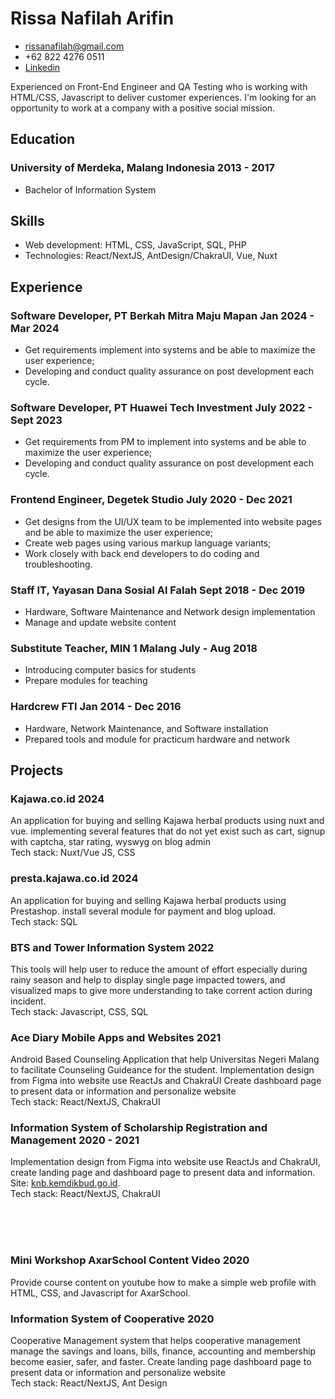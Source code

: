 # Rissa Nafilah Arifin

- <rissanafilah@gmail.com>
- +62 822 4276 0511
- [Linkedin](https://www.linkedin.com/in/rissa-nafilah-arifin)

Experienced on Front-End Engineer and QA Testing who is working with HTML/CSS, Javascript to deliver customer experiences. I'm looking for an opportunity to work at a company with a positive social mission.
  
## Education

### <span>University of Merdeka, Malang Indonesia</span> <span>2013 - 2017</span>

- Bachelor of Information System

## Skills

- Web development: HTML, CSS, JavaScript, SQL, PHP
- Technologies: React/NextJS, AntDesign/ChakraUI, Vue, Nuxt

## Experience

### <span>Software Developer, PT Berkah Mitra Maju Mapan</span> <span>Jan 2024 - Mar 2024</span>
- Get requirements implement into systems and be able to maximize the user experience;
- Developing and conduct quality assurance on post development each cycle.


### <span>Software Developer, PT Huawei Tech Investment</span> <span>July 2022 - Sept 2023</span>
- Get requirements from PM to implement into systems and be able to maximize the user experience;
- Developing and conduct quality assurance on post development each cycle.

### <span>Frontend Engineer, Degetek Studio</span> <span>July 2020 - Dec 2021</span>

- Get designs from the UI/UX team to be implemented into website pages and be able to maximize the user experience;
- Create web pages using various markup language variants;
- Work closely with back end developers to do coding and troubleshooting.

### <span>Staff IT, Yayasan Dana Sosial Al Falah</span> <span>Sept 2018 - Dec 2019</span>

- Hardware, Software Maintenance and Network design implementation
- Manage and update website content

### <span>Substitute Teacher, MIN 1 Malang</span> <span>July - Aug 2018</span>

- Introducing computer basics for students
- Prepare modules for teaching

### <span>Hardcrew FTI</span> <span>Jan 2014 - Dec 2016</span>

- Hardware, Network Maintenance, and Software installation
- Prepared tools and module for practicum hardware and network

## Projects

### <span>Kajawa.co.id</span> <span>2024</span>

An application for buying and selling Kajawa herbal products using nuxt and vue.
implementing several features that do not yet exist such as cart, signup with captcha, star rating, wyswyg on blog admin
<br>
Tech stack: Nuxt/Vue JS, CSS

### <span>presta.kajawa.co.id</span> <span>2024</span>

An application for buying and selling Kajawa herbal products using Prestashop. install several module for payment and blog upload.
<br>
Tech stack: SQL


### <span>BTS and Tower Information System</span> <span>2022</span>

This tools will help user to reduce the amount of effort especially during rainy season and help to display single page impacted towers, and visualized maps to give more understanding to take corrent action during incident.
<br>
Tech stack: Javascript, CSS, SQL

### <span>Ace Diary Mobile Apps and Websites</span> <span>2021</span>

Android Based Counseling Application that help Universitas Negeri Malang to facilitate Counseling Guideance for the student. Implementation design from Figma into website use ReactJs and ChakraUI Create dashboard page to present data or information and personalize website
<br>
Tech stack: React/NextJS, ChakraUI

### <span>Information System of Scholarship Registration and Management</span> <span>2020 - 2021</span>

Implementation design from Figma into website use ReactJs and ChakraUI, create landing page and dashboard page to present data and information. Site: [knb.kemdikbud.go.id](https://knb.kemdikbud.go.id/).
<br>
Tech stack: React/NextJS, ChakraUI

<br>
<br>
<br>


### <span>Mini Workshop AxarSchool Content Video</span> <span>2020</span>

Provide course content on youtube how to make a simple web profile with HTML, CSS, and Javascript for AxarSchool.

### <span>Information System of Cooperative</span> <span>2020</span>

Cooperative Management system that helps cooperative management manage the savings and loans, bills, finance, accounting and membership become easier, safer, and faster. Create landing page dashboard page to present data or information and personalize website
<br>
Tech stack: React/NextJS, Ant Design
